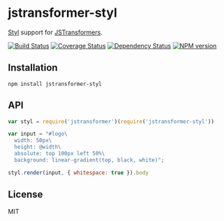 # jstransformer-styl

[Styl](https://github.com/tj/styl) support for [JSTransformers](http://github.com/jstransformers).

[![Build Status](https://img.shields.io/travis/jstransformers/jstransformer-styl/master.svg)](https://travis-ci.org/jstransformers/jstransformer-styl)
[![Coverage Status](https://img.shields.io/coveralls/jstransformers/jstransformer-styl/master.svg)](https://coveralls.io/r/jstransformers/jstransformer-styl?branch=master)
[![Dependency Status](https://img.shields.io/david/jstransformers/jstransformer-styl/master.svg)](http://david-dm.org/jstransformers/jstransformer-styl)
[![NPM version](https://img.shields.io/npm/v/jstransformer-styl.svg)](https://www.npmjs.org/package/jstransformer-styl)

## Installation

    npm install jstransformer-styl

## API

```js
var styl = require('jstransformer')(require('jstransformer-styl'))

var input = "#logo\
  width: 50px\
  height: @width\
  absolute: top 100px left 50%\
  background: linear-gradient(top, black, white)";

styl.render(input, { whitespace: true }).body
```

## License

MIT
